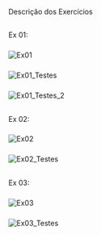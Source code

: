 Descrição dos Exercícios
##
Ex 01:
###
![Ex01](https://cdn.discordapp.com/attachments/966037769476534283/966046478374170644/unknown.png)
###
![Ex01_Testes](https://cdn.discordapp.com/attachments/966037769476534283/966046711954964490/unknown.png)
###
![Ex01_Testes_2](https://cdn.discordapp.com/attachments/966037769476534283/966046928523649044/unknown.png)
##
Ex 02:
###
![Ex02](https://cdn.discordapp.com/attachments/966037769476534283/966047392178765874/unknown.png)
###
![Ex02_Testes](https://cdn.discordapp.com/attachments/966037769476534283/966047459526713414/unknown.png)
##
Ex 03:
###
![Ex03](https://cdn.discordapp.com/attachments/966037769476534283/966047714079031327/unknown.png)
###
![Ex03_Testes](https://cdn.discordapp.com/attachments/966037769476534283/966047811600797826/unknown.png)
